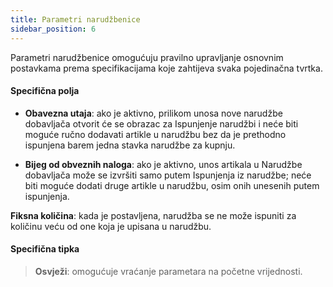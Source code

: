 ```yaml
---
title: Parametri narudžbenice
sidebar_position: 6
---
```


Parametri narudžbenice omogućuju pravilno upravljanje osnovnim postavkama prema specifikacijama koje zahtijeva svaka pojedinačna tvrtka.

#### Specifična polja

- **Obavezna utaja**: ako je aktivno, prilikom unosa nove narudžbe dobavljača otvorit će se obrazac za Ispunjenje narudžbi i neće biti moguće ručno dodavati artikle u narudžbu bez da je prethodno ispunjena barem jedna stavka narudžbe za kupnju. 

- **Bijeg od obveznih naloga**: ako je aktivno, unos artikala u Narudžbe dobavljača može se izvršiti samo putem Ispunjenja iz narudžbe; neće biti moguće dodati druge artikle u narudžbu, osim onih unesenih putem ispunjenja.

**Fiksna količina**: kada je postavljena, narudžba se ne može ispuniti za količinu veću od one koja je upisana u narudžbu.

#### Specifična tipka  

> **Osvježi**: omogućuje vraćanje parametara na početne vrijednosti.
